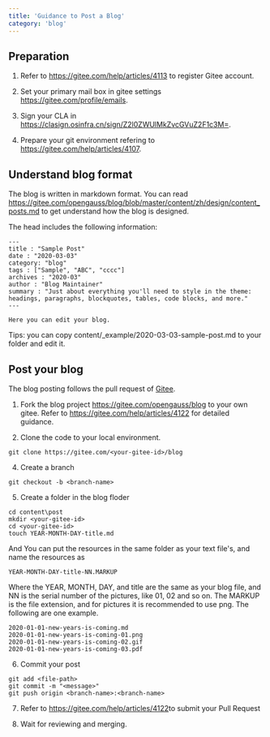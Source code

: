 ```yaml
---
title: 'Guidance to Post a Blog'
category: 'blog'
---
```


## Preparation

1. Refer to <a href="https://gitee.com/help/articles/4113" target="_blank">https://gitee.com/help/articles/4113</a> to register Gitee account.

2. Set your primary mail box in gitee settings <a href="https://gitee.com/profile/emails" target="_blank">https://gitee.com/profile/emails</a>.

3. Sign your CLA in <https://clasign.osinfra.cn/sign/Z2l0ZWUlMkZvcGVuZ2F1c3M=>.

4. Prepare your git environment refering to <a href="https://gitee.com/help/articles/4107" target="_blank">https://gitee.com/help/articles/4107</a>.

## Understand blog format

The blog is written in markdown format.
You can read <https://gitee.com/opengauss/blog/blob/master/content/zh/design/content_posts.md> to get understand how the blog is designed.

The head includes the following information:

```
---
title : "Sample Post"
date : "2020-03-03"
category: "blog"
tags : ["Sample", "ABC", "cccc"]
archives : "2020-03"
author : "Blog Maintainer"
summary : "Just about everything you'll need to style in the theme: headings, paragraphs, blockquotes, tables, code blocks, and more."
---

Here you can edit your blog.
```

Tips: you can copy content/\_example/2020-03-03-sample-post.md to your folder and edit it.

## Post your blog

The blog posting follows the pull request of <a href="https://gitee.com" target="_blank">Gitee</a>.

1. Fork the blog project <https://gitee.com/opengauss/blog> to your own gitee. Refer to <https://gitee.com/help/articles/4122> for detailed guidance.

2. Clone the code to your local environment.

```
git clone https://gitee.com/<your-gitee-id>/blog
```

4. Create a branch

```
git checkout -b <branch-name>
```

5. Create a folder in the blog floder

```
cd content\post
mkdir <your-gitee-id>
cd <your-gitee-id>
touch YEAR-MONTH-DAY-title.md
```

And You can put the resources in the same folder as your text file's, and name the resources as

```
YEAR-MONTH-DAY-title-NN.MARKUP
```

Where the YEAR, MONTH, DAY, and title are the same as your blog file, and NN is the serial number of the pictures, like 01, 02 and so on. The MARKUP is the file extension, and for pictures it is recommended to use png.
The following are one example.

```
2020-01-01-new-years-is-coming.md
2020-01-01-new-years-is-coming-01.png
2020-01-01-new-years-is-coming-02.gif
2020-01-01-new-years-is-coming-03.pdf
```

6. Commit your post

```
git add <file-path>
git commit -m "<message>"
git push origin <branch-name>:<branch-name>
```

7. Refer to <a href="https://gitee.com/help/articles/4122" target="_blank">https://gitee.com/help/articles/4122</a>to submit your Pull Request

8. Wait for reviewing and merging.
